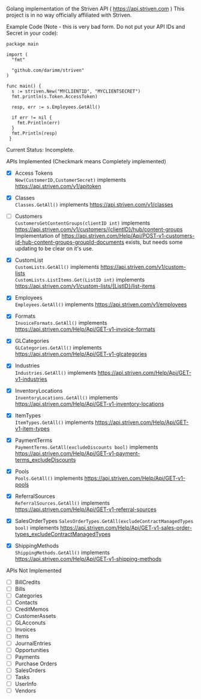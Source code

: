 Golang implementation of the Striven API ( https://api.striven.com ) 
This project is in no way officially affiliated with Striven.

Example Code (Note - this is very bad form. Do not put your API IDs and Secret in your code): 
```
package main

import (
  "fmt"
  
  "github.com/darimm/striven"
)

func main() {
  s := striven.New("MYCLIENTID", "MYCLIENTSECRET")
  fmt.println(s.Token.AccessToken)
 
  resp, err := s.Employees.GetAll()
  
  if err != nil {
    fmt.Println(err)
  }
  fmt.Println(resp)
 }
 ```

Current Status: Incomplete.

APIs Implemented (Checkmark means Completely implemented)

- [X] Access Tokens  
`New(CustomerID,CustomerSecret)` implements https://api.striven.com/v1/apitoken  
- [X] Classes  
`Classes.GetAll()` implements https://api.striven.com/v1/classes  
- [ ] Customers  
`CustomersGetContentGroups(clientID int)` implements https://api.striven.com/v1/customers/{clientID}/hub/content-groups  
Implementation of https://api.striven.com/Help/Api/POST-v1-customers-id-hub-content-groups-groupId-documents exists, but needs some updating to be clear on it's use.  
- [X] CustomList  
`CustomLists.GetAll()` implements https://api.striven.com/v1/custom-lists  
`CustomLists.ListItems.Get(ListID int)` implements https://api.striven.com/v1/custom-lists/{ListID}/list-items  
- [X] Employees  
`Employees.GetAll()` implements https://api.striven.com/v1/employees  
- [X] Formats  
`InvoiceFormats.GetAll()` implements https://api.striven.com/Help/Api/GET-v1-invoice-formats  
- [X] GLCategories  
`GLCategories.GetAll()` implements https://api.striven.com/Help/Api/GET-v1-glcategories  
- [X] Industries  
`Industries.GetAll()` implements https://api.striven.com/Help/Api/GET-v1-industries  
- [X] InventoryLocations  
`InventoryLocations.GetAll()` implements https://api.striven.com/Help/Api/GET-v1-inventory-locations  
- [X] ItemTypes  
`ItemTypes.GetAll()` implements https://api.striven.com/Help/Api/GET-v1-item-types  
- [X] PaymentTerms  
`PaymentTerms.GetAll(excludeDiscounts bool)` implements https://api.striven.com/Help/Api/GET-v1-payment-terms_excludeDiscounts  
- [X] Pools  
`Pools.GetAll()` implements https://api.striven.com/Help/Api/GET-v1-pools  
- [X] ReferralSources  
`ReferralSources.GetAll()` implements https://api.striven.com/Help/Api/GET-v1-referral-sources  
- [X] SalesOrderTypes 
`SalesOrderTypes.GetAll(excludeContractManagedTypes bool)` implements https://api.striven.com/Help/Api/GET-v1-sales-order-types_excludeContractManagedTypes  
- [X] ShippingMethods  
`ShippingMethods.GetAll()` implements https://api.striven.com/Help/Api/GET-v1-shipping-methods  


APIs Not Implemented

- [ ] BillCredits  
- [ ] Bills  
- [ ] Categories  
- [ ] Contacts  
- [ ] CreditMemos  
- [ ] CustomerAssets  
- [ ] GLAcconuts  
- [ ] Invoices  
- [ ] Items  
- [ ] JournalEntries  
- [ ] Opportunities  
- [ ] Payments  
- [ ] Purchase Orders  
- [ ] SalesOrders  
- [ ] Tasks  
- [ ] UserInfo  
- [ ] Vendors  
